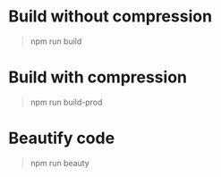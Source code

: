 # Build without compression
> npm run build

# Build with compression
> npm run build-prod

# Beautify code
> npm run beauty